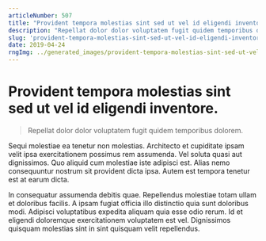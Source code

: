 ```yaml
---
articleNumber: 507
title: "Provident tempora molestias sint sed ut vel id eligendi inventore."
description: "Repellat dolor dolor voluptatem fugit quidem temporibus dolorem."
slug: 'provident-tempora-molestias-sint-sed-ut-vel-id-eligendi-inventore.'
date: 2019-04-24
rngImg: ../generated_images/provident-tempora-molestias-sint-sed-ut-vel-id-eligendi-inventore..jpg
---
```


# Provident tempora molestias sint sed ut vel id eligendi inventore.

> Repellat dolor dolor voluptatem fugit quidem temporibus dolorem.

Sequi molestiae ea tenetur non molestias. Architecto et cupiditate ipsam velit ipsa exercitationem possimus rem assumenda. Vel soluta quasi aut dignissimos. Quo aliquid cum molestiae iste adipisci est. Alias nemo consequuntur nostrum sit provident dicta ipsa. Autem est tempora tenetur est at earum dicta.
 In consequatur assumenda debitis quae. Repellendus molestiae totam ullam et doloribus facilis. A ipsam fugiat officia illo distinctio quia sunt doloribus modi. Adipisci voluptatibus expedita aliquam quia esse odio rerum. Id et eligendi doloremque exercitationem voluptatem est vel. Dignissimos quisquam molestias sint in sint quisquam velit repellendus.
